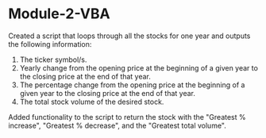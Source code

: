 # Module-2-VBA          
   
Created a script that loops through all the stocks for one year and outputs the following information:    
1. The ticker symbol/s. 
2. Yearly change from the opening price at the beginning of a given year to the closing price at the end of that year.
3. The percentage change from the opening price at the beginning of a given year to the closing price at the end of that year.  
4. The total stock volume of the desired stock.     

Added functionality to the script to return the stock with the "Greatest % increase", "Greatest % decrease", and the "Greatest total volume".
